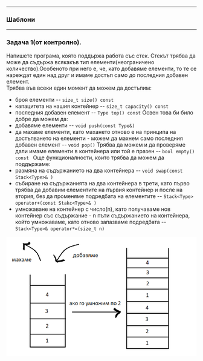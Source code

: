 ***
### Шаблони
***

### Задача 1(от контролно).
Напишете програма, която поддържа работа със стек. Стекът трябва да може да съдържа всякакъв тип елементи(неограничено количество).Особеното при него е, че, като добавяме елементи, то те се нареждат един над друг и имаме достъп само до последния добавен елемент.  
Трябва във всеки един момент да можем да достъпим:
- броя елементи -- `size_t size() const`
- капацитета на нашия контейнер -- `size_t capacity() const`
- последния добавен елемент -- `Type top() const`
Освен това би било добре да можем да:
- добавяме елементи -- `void push(const Type&)`
- да махаме елементи, като махането отново е на принципа на достъпването на елементи - можем да махнем само последния добавен елемент -- `void pop()`
Трябва да можем и да проверяме дали имаме елементи в контейнера или той е празен -- `bool empty() const `
Още функционалности, които трябва да можем да поддържаме:
- размяна на съдържанието на два контейнера -- `void swap(const Stack<Type>& )`
- събиране на съдържанията на два контейнера в трети, като първо трябва да добавим елементите на първия контейнер и после на втория, без да променяме подредбата на елементите -- `Stack<Type> operator+(const Stakc<Type>& )`
- умножаване на контейнер с число(n), като получаваме нов контейнер със съдържание - n пъти съдържанието на контейнера, който умножаваме, като отново запазваме подредбата -- `Stack<Type>& operator*=(size_t n)`    


![](https://github.com/karinag99/Object-oriented-programming-FMI/blob/main/08_Templates/stack_image_updated.png)



